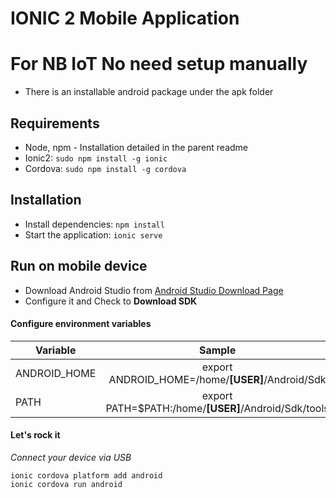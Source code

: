 # IONIC 2 Mobile Application

# For NB IoT No need setup manually
- There is an installable android package under the apk folder

## Requirements
- Node, npm - Installation detailed in the parent readme
- Ionic2: `sudo npm install -g ionic`
- Cordova: `sudo npm install -g cordova`

## Installation
- Install dependencies: `npm install`
- Start the application: `ionic serve`

## Run on mobile device
- Download Android Studio from [Android Studio Download Page](https://developer.android.com/studio/index.html)
- Configure it and Check to **Download SDK**

#### Configure environment variables

| Variable      | Sample        |
| ------------- |:-------------:|
| ANDROID_HOME  | export ANDROID_HOME=/home/**[USER]**/Android/Sdk |
| PATH          | export PATH=$PATH:/home/**[USER]**/Android/Sdk/tools |

#### Let's rock it
*Connect your device via USB*
```
ionic cordova platform add android
ionic cordova run android
```

